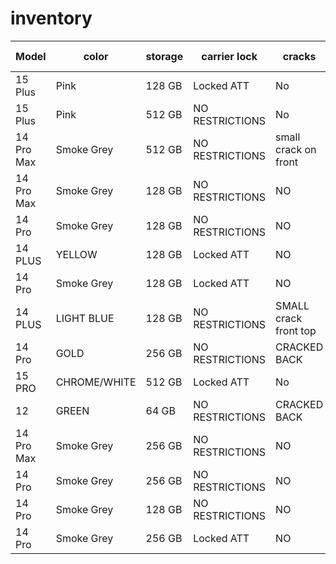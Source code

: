 # inventory

| Model    | color   |  storage  |   carrier lock    |   cracks  |   last 4 serial   |   cost    |
| -------- | ------- |   -------- | ------- |   -------- | ------- |   -------- |  
|  15 Plus		|		Pink				|		128 GB		|		Locked ATT			| 		No					|	DWM9	|	$250  |
|  15 Plus		|		Pink				|		512 GB		|		NO RESTRICTIONS			| 		No					|	MX2H	|	$275  |
| 14 Pro Max	|		Smoke Grey		|		512 GB		|		NO RESTRICTIONS	|		small crack on front	|	L9RJ	|	SOLD |
|  14 Pro Max	|		Smoke Grey		|		128 GB		|		NO RESTRICTIONS	|		 NO 	|	7YJ4	|	$250  	|
|  14 Pro	|		Smoke Grey		|		128 GB		|		NO RESTRICTIONS	|		 NO 	|	D6Y0	|	$250  	|
|  14 PLUS	|		YELLOW		|		128 GB		|		Locked ATT		|		 NO 	|	7XGJ	|	$200  	|
|  14 Pro	|		Smoke Grey		|		128 GB		|		Locked ATT		|		 NO 	|	GPRX	|	$200  	|
|  14 PLUS	|		LIGHT BLUE		|		128 GB		|		NO RESTRICTIONS		|		 SMALL crack front top	|	KYTC	|	$225 	|
|  14 Pro	|		GOLD		|		256 GB		|		NO RESTRICTIONS		|		 CRACKED BACK	|	C30M	|	$225 	|
|  15 PRO		|		CHROME/WHITE				|		512 GB		|		Locked ATT					| 		No					|	X7P9	|	$350  |
|  12	|		GREEN				|		64 GB		|		NO RESTRICTIONS		| 		CRACKED BACK					|	0DXV	|	$150  |
|  14 Pro Max	|		Smoke Grey		|		256 GB		|		NO RESTRICTIONS	|		 NO 	|	D6FX	|	$250  	|
|  14 Pro	|		Smoke Grey		|		256 GB		|		NO RESTRICTIONS		|		NO	|	DGYV	|	$275 	|
|  14 Pro	|		Smoke Grey		|		128 GB		|		NO RESTRICTIONS	|		 NO 	|	M5WT	|	$250  	|
|  14 Pro	|		Smoke Grey		|		256 GB		|		Locked ATT		|		NO	|	XF47	|	$250 	|




